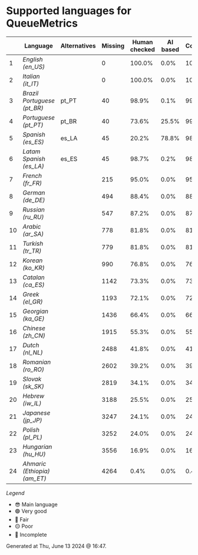 # Supported languages for QueueMetrics

|  | Language | Alternatives | Missing | Human checked | AI based | Completion |   |
|--|----------|--------------|---------|---------------|----------|------------|---|
| 1 | *English (en_US)* |  | 0 | 100.0% | 0.0% | 100.0% | 😎 |
| 2 | *Italian (it_IT)* |  | 0 | 100.0% | 0.0% | 100.0% | 🟢 |
| 3 | *Brazil Portuguese (pt_BR)* | pt_PT | 40 | 98.9% | 0.1% | 99.1% | 🟢 |
| 4 | *Portuguese (pt_PT)* | pt_BR | 40 | 73.6% | 25.5% | 99.1% | 🟢 |
| 5 | *Spanish (es_ES)* | es_LA | 45 | 20.2% | 78.8% | 98.9% | 🟢 |
| 6 | *Latam Spanish (es_LA)* | es_ES | 45 | 98.7% | 0.2% | 98.9% | 🟢 |
| 7 | *French (fr_FR)* |  | 215 | 95.0% | 0.0% | 95.0% | 🔵 |
| 8 | *German (de_DE)* |  | 494 | 88.4% | 0.0% | 88.5% | 🔵 |
| 9 | *Russian (ru_RU)* |  | 547 | 87.2% | 0.0% | 87.2% | 🔵 |
| 10 | *Arabic (ar_SA)* |  | 778 | 81.8% | 0.0% | 81.8% | 🟡 |
| 11 | *Turkish (tr_TR)* |  | 779 | 81.8% | 0.0% | 81.8% | 🟡 |
| 12 | *Korean (ko_KR)* |  | 990 | 76.8% | 0.0% | 76.9% | 🟡 |
| 13 | *Catalan (ca_ES)* |  | 1142 | 73.3% | 0.0% | 73.3% | 🟡 |
| 14 | *Greek (el_GR)* |  | 1193 | 72.1% | 0.0% | 72.1% | 🟡 |
| 15 | *Georgian (ka_GE)* |  | 1436 | 66.4% | 0.0% | 66.4% | 🔴 |
| 16 | *Chinese (zh_CN)* |  | 1915 | 55.3% | 0.0% | 55.3% | 🔴 |
| 17 | *Dutch (nl_NL)* |  | 2488 | 41.8% | 0.0% | 41.9% | 🔴 |
| 18 | *Romanian (ro_RO)* |  | 2602 | 39.2% | 0.0% | 39.2% | 🔴 |
| 19 | *Slovak (sk_SK)* |  | 2819 | 34.1% | 0.0% | 34.1% | 🔴 |
| 20 | *Hebrew (iw_IL)* |  | 3188 | 25.5% | 0.0% | 25.5% | 🔴 |
| 21 | *Japanese (jp_JP)* |  | 3247 | 24.1% | 0.0% | 24.1% | 🔴 |
| 22 | *Polish (pl_PL)* |  | 3252 | 24.0% | 0.0% | 24.0% | 🔴 |
| 23 | *Hungarian (hu_HU)* |  | 3556 | 16.9% | 0.0% | 16.9% | 🔴 |
| 24 | *Ahmaric (Ethiopia) (am_ET)* |  | 4264 | 0.4% | 0.0% | 0.4% | 🔴 |


*Legend*

- 😎 Main language
- 🟢 Very good
- 🔵 Fair
- 🟡 Poor
- 🔴 Incomplete


Generated at Thu, June 13 2024 @ 16:47.

